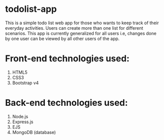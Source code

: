 # todolist-app
This is a simple todo list web app for those who wants to keep track of their everyday activities. Users can create more than one list 
for different scenarios. This app is currently generalized for all users i.e, changes done by one user can be viewed by all other users of the app.
# Front-end technologies used:
1. HTML5<br>
2. CSS3<br>
3. Bootstrap v4<br>
# Back-end technologies used:
1. Node.js<br>
2. Express.js<br>
3. EJS<br>
4. MongoDB (database)<br>
